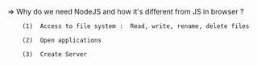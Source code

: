 =>   Why do we need NodeJS and how it's different from JS in browser ?

        (1)  Access to file system :  Read, write, rename, delete files 

        (2)  Open applications 

        (3)  Create Server
